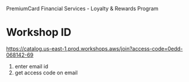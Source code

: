 PremiumCard Financial Services - Loyalty & Rewards Program

# Workshop ID 
https://catalog.us-east-1.prod.workshops.aws/join?access-code=0edd-068142-69
1. enter email id
2. get access code on email 
